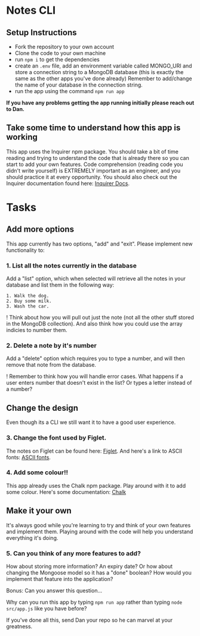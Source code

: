 # Notes CLI

## Setup Instructions

- Fork the repository to your own account
- Clone the code to your own machine
- run ```npm i``` to get the dependencies
- create an ```.env``` file, add an environment variable called MONGO_URI and store a connection string to a MongoDB database (this is exactly the same as the other apps you've done already) Remember to add/change the name of your database in the connection string.
- run the app using the command ```npm run app```

**If you have any problems getting the app running initially please reach out to Dan.**

## Take some time to understand how this app is working

This app uses the Inquirer npm package. You should take a bit of time reading and trying to understand the code that is already there so you can start to add your own features. Code comprehension (reading code you didn't write yourself) is EXTREMELY important as an engineer, and you should practice it at every opportunity. You should also check out the Inquirer documentation found here: [Inquirer Docs](https://github.com/SBoudrias/Inquirer.js#readme).

# Tasks

## Add more options
This app currently has two options, "add" and "exit". Please implement new functionality to:


### 1. List all the notes currently in the database
Add a "list" option, which when selected will retrieve all the notes in your database and list them in the following way:

```
1. Walk the dog.
2. Buy some milk.
3. Wash the car.
```

! Think about how you will pull out just the note (not all the other stuff stored in the MongoDB collection). And also think how you could use the array indicies to number them.

### 2. Delete a note by it's number
Add a "delete" option which requires you to type a number, and will then remove that note from the database.

! Remember to think how you will handle error cases. What happens if a user enters number that doesn't exist in the list? Or types a letter instead of a number?

## Change the design
Even though its a CLI we still want it to have a good user experience.


### 3. Change the font used by Figlet.
The notes on Figlet can be found here: [Figlet](https://www.npmjs.com/package/figlet).
And here's a link to ASCII fonts: [ASCII fonts](https://patorjk.com/software/taag/#p=display&f=Graffiti&t=Type%20Something%20).


### 4. Add some colour!!
This app already uses the Chalk npm package. Play around with it to add some colour. Here's some documentation: [Chalk](https://www.npmjs.com/package/chalk)


## Make it your own
It's always good while you're learning to try and think of your own features and implement them. Playing around with the code will help you understand everything it's doing.

### 5. Can you think of any more features to add?
How about storing more information? An expiry date? Or how about changing the Mongoose model so it has a "done" boolean? How would you implement that feature into the application?


Bonus: Can you answer this question...

Why can you run this app by typing ```npm run app``` rather than typing ```node src/app.js``` like you have before?

If you've done all this, send Dan your repo so he can marvel at your greatness.